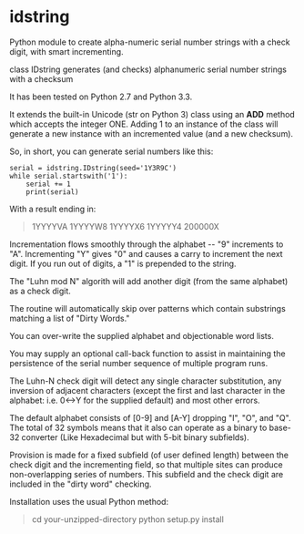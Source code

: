 idstring
========

Python module to create alpha-numeric serial number strings with a check digit, with smart incrementing.

class IDstring generates (and checks) alphanumeric serial number strings with a checksum

It has been tested on Python 2.7 and Python 3.3.

It extends the built-in Unicode (str on Python 3) class using an __ADD__ method which accepts the integer ONE.
Adding 1 to an instance of the class will generate a new instance with an incremented value (and a new checksum).

So, in short, you can generate serial numbers like this:

    serial = idstring.IDstring(seed='1Y3R9C')
    while serial.startswith('1'):
        serial += 1
        print(serial)

With a result ending in:

>1YYYYVA
>1YYYYW8
>1YYYYX6
>1YYYYY4
>200000X

Incrementation flows smoothly through the alphabet -- "9" increments to "A". Incrementing "Y" gives "0" and 
causes a carry to increment the next digit. If you run out of digits, a "1" is prepended to the string.

The "Luhn mod N" algorith will add another digit (from the same alphabet) as a check digit.

The routine will automatically skip over patterns which contain substrings matching a list of "Dirty Words."

You can over-write the supplied alphabet and objectionable word lists.

You may supply an optional call-back function to assist in maintaining the persistence of the serial number
sequence of multiple program runs.

The Luhn-N check digit will detect any single character substitution, any inversion of adjacent characters
(except the first and last character in the alphabet: i.e. 0<->Y for the supplied default) and most other errors.

The default alphabet consists of [0-9] and [A-Y] dropping "I", "O", and "Q". The total of 32 symbols means
that it also can operate as a binary to base-32 converter (Like Hexadecimal but with 5-bit binary subfields).

Provision is made for a fixed subfield (of user defined length) between the check digit and the incrementing
field, so that multiple sites can produce non-overlapping series of numbers.  This subfield and the check digit
are included in the "dirty word" checking.

Installation uses the usual Python method:

>cd your-unzipped-directory
>python setup.py install


